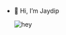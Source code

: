 - 👋 Hi, I’m Jaydip
  
  ![hey](https://github.com/user-attachments/assets/cc74c51d-2fa0-4963-ba33-fce52285b7d9)
